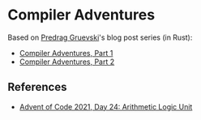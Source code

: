 # Compiler Adventures

Based on [Predrag Gruevski](https://predr.ag)'s blog post series (in Rust):

- [Compiler Adventures, Part 1](https://predr.ag/blog/compiler-adventures-part1-no-op-instructions)
- [Compiler Adventures, Part 2](https://predr.ag/blog/compiler-adventures-part2-constant-propagation)

## References

- [Advent of Code 2021, Day 24: Arithmetic Logic Unit](https://adventofcode.com/2021/day/24)
